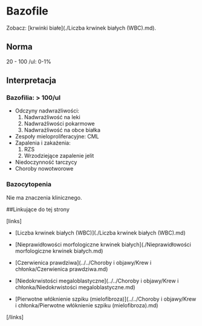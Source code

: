 # Bazofile

Zobacz: [krwinki białe](./Liczba krwinek białych (WBC).md).



## Norma

20 - 100 /ul: 0-1%



## Interpretacja

### Bazofilia: > 100/ul

- Odczyny nadwrażliwości:
  1. Nadwrażliwość na leki
  2. Nadwrażliwości pokarmowe
  3. Nadwrażliwość na obce białka
- Zespoły mieloproliferacyjne: CML
- Zapalenia i zakażenia:
  1. RZS
  2. Wrzodziejące zapalenie jelit
- Niedoczynność tarczycy
- Choroby nowotworowe



### Bazocytopenia

Nie ma znaczenia klinicznego.





##Linkujące do tej strony

[links]

- [Liczba krwinek białych (WBC)](./Liczba krwinek białych (WBC).md)

- [Nieprawidłowości morfologiczne krwinek białych](./Nieprawidłowości morfologiczne krwinek białych.md)

- [Czerwienica prawdziwa](../../Choroby i objawy/Krew i chłonka/Czerwienica prawdziwa.md)

- [Niedokrwistości megaloblastyczne](../../Choroby i objawy/Krew i chłonka/Niedokrwistości megaloblastyczne.md)

- [Pierwotne włóknienie szpiku (mielofibroza)](../../Choroby i objawy/Krew i chłonka/Pierwotne włóknienie szpiku (mielofibroza).md)


[/links]











